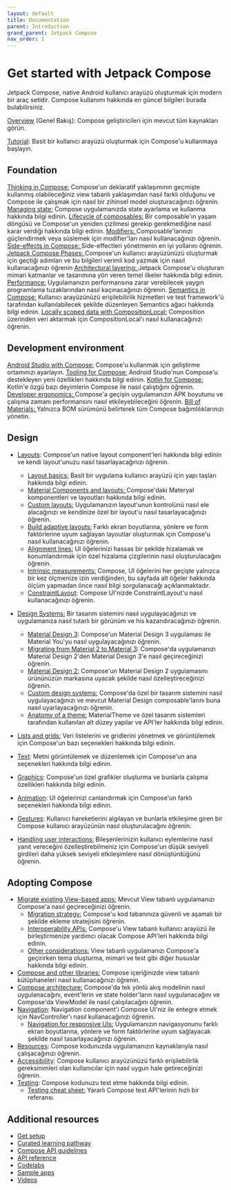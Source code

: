 ```yaml
---
layout: default
title: Documentation
parent: Introduction
grand_parent: Jetpack Compose
nav_order: 1
---
```


# Get started with Jetpack Compose
Jetpack Compose, native Android kullanıcı arayüzü oluşturmak için modern bir araç setidir. Compose kullanımı hakkında en güncel bilgileri burada bulabilirsiniz.

[Overview](https://developer.android.com/jetpack/compose) (Genel Bakış): Compose geliştiricileri için mevcut tüm kaynakları görün.

[Tutorial](https://developer.android.com/jetpack/compose/tutorial): Basit bir kullanıcı arayüzü oluşturmak için Compose'u kullanmaya başlayın.

## Foundation
[Thinking in Compose:](https://developer.android.com/jetpack/compose/mental-model) Compose'un deklaratif yaklaşımının geçmişte kullanmış olabileceğiniz view tabanlı yaklaşımdan nasıl farklı olduğunu ve Compose ile çalışmak için nasıl bir zihinsel model oluşturacağınızı öğrenin.
[Managing state:](https://developer.android.com/jetpack/compose/state) Compose uygulamanızda state ayarlama ve kullanma hakkında bilgi edinin.
[Lifecycle of composables:](https://developer.android.com/jetpack/compose/lifecycle) Bir composable'ın yaşam döngüsü ve Compose'un yeniden çizilmesi gerekip gerekmediğine nasıl karar verdiği hakkında bilgi edinin.
[Modifiers: ](https://developer.android.com/jetpack/compose/modifiers)Composable'larınızı güçlendirmek veya süslemek için modifier'ları nasıl kullanacağınızı öğrenin.
[Side-effects in Compose: ](https://developer.android.com/jetpack/compose/side-effects)Side-effectleri yönetmenin en iyi yollarını öğrenin.
[Jetpack Compose Phases: ](https://developer.android.com/jetpack/compose/phases)Compose'un kullanıcı arayüzünüzü oluşturmak için geçtiği adımları ve bu bilgileri verimli kod yazmak için nasıl kullanacağınızı öğrenin
[Architectural layering: ](https://developer.android.com/jetpack/compose/layering)Jetpack Compose'u oluşturan mimari katmanlar ve tasarımına yön veren temel ilkeler hakkında bilgi edinin.
[Performance:](https://developer.android.com/jetpack/compose/performance) Uygulamanızın performansına zarar verebilecek yaygın programlama tuzaklarından nasıl kaçınacağınızı öğrenin.
[Semantics in Compose:](https://developer.android.com/jetpack/compose/semantics) Kullanıcı arayüzünüzü erişilebilirlik hizmetleri ve test framework'ü tarafından kullanılabilecek şekilde düzenleyen Semantics ağacı hakkında bilgi edinin.
[Locally scoped data with CompositionLocal:](https://developer.android.com/jetpack/compose/compositionlocal) Composition üzerinden veri aktarmak için CompositionLocal'ı nasıl kullanacağınızı öğrenin.

## Development environment
[Android Studio with Compose:](https://developer.android.com/jetpack/compose/setup) Compose'u kullanmak için geliştirme ortamınızı ayarlayın.
[Tooling for Compose:](https://developer.android.com/jetpack/compose/tooling) Android Studio'nun Compose'u destekleyen yeni özellikleri hakkında bilgi edinin.
[Kotlin for Compose: ](https://developer.android.com/jetpack/compose/kotlin)Kotlin'e özgü bazı deyimlerin Compose ile nasıl çalıştığını öğrenin.
[Developer ergonomics: ](https://developer.android.com/jetpack/compose/ergonomics)Compose'a geçişin uygulamanızın APK boyutunu ve çalışma zamanı performansını nasıl etkileyebileceğini öğrenin.
[Bill of Materials: ](https://developer.android.com/jetpack/compose/bom)Yalnızca BOM sürümünü belirterek tüm Compose bağımlılıklarınızı yönetin.

## Design
* [Layouts](https://developer.android.com/jetpack/compose/layouts): Compose'un native layout component'leri hakkında bilgi edinin ve kendi layout'unuzu nasıl tasarlayacağınızı öğrenin.
    * [Layout basics:](https://developer.android.com/jetpack/compose/layouts/basics) Basit bir uygulama kullanıcı arayüzü için yapı taşları hakkında bilgi edinin.
    * [Material Components and layouts: ](https://developer.android.com/jetpack/compose/layouts/material)Compose'daki Materyal komponentleri ve layoutları hakkında bilgi edinin.
    * [Custom layouts:](https://developer.android.com/jetpack/compose/layouts/custom) Uygulamanızın layout'unun kontrolünü nasıl ele alacağınızı ve kendinize özel bir layout'u nasıl tasarlayacağınızı öğrenin.
    * [Build adaptive layouts:](https://developer.android.com/jetpack/compose/layouts/adaptive) Farklı ekran boyutlarına, yönlere ve form faktörlerine uyum sağlayan layoutlar oluşturmak için Compose'u nasıl kullanacağınızı öğrenin.
    * [Alignment lines:](https://developer.android.com/jetpack/compose/layouts/alignment-lines) UI öğelerinizi hassas bir şekilde hizalamak ve konumlandırmak için özel hizalama çizgilerinin nasıl oluşturulacağını öğrenin.
    * [Intrinsic measurements:](https://developer.android.com/jetpack/compose/layouts/intrinsic-measurements) Compose, UI öğelerini her geçişte yalnızca bir kez ölçmenize izin verdiğinden, bu sayfada alt öğeler hakkında ölçüm yapmadan önce nasıl bilgi sorgulanacağı açıklanmaktadır.
    * [ConstraintLayout](https://developer.android.com/jetpack/compose/layouts/constraintlayout): Compose UI'nizde ConstraintLayout'u nasıl kullanacağınızı öğrenin.

* [Design Systems:](https://developer.android.com/jetpack/compose/designsystems) Bir tasarım sistemini nasıl uygulayacağınızı ve uygulamanıza nasıl tutarlı bir görünüm ve his kazandıracağınızı öğrenin.
  * [Material Design 3](https://developer.android.com/jetpack/compose/designsystems/material3): Compose'un Material Design 3 uygulaması ile Material You'yu nasıl uygulayacağınızı öğrenin.
  * [Migrating from Material 2 to Material 3](https://developer.android.com/jetpack/compose/designsystems/material2-material3): Compose'da uygulamanızı Material Design 2'den Material Design 3'e nasıl geçireceğinizi öğrenin.
  * [Material Design 2:](https://developer.android.com/jetpack/compose/designsystems/material) Compose'un Material Design 2 uygulamasını ürününüzün markasına uyacak şekilde nasıl özelleştireceğinizi öğrenin.
  * [Custom design systems:](https://developer.android.com/jetpack/compose/designsystems/custom) Compose'da özel bir tasarım sistemini nasıl uygulayacağınızı ve mevcut Material Design composable'larını buna nasıl uyarlayacağınızı öğrenin.
  * [Anatomy of a theme:](https://developer.android.com/jetpack/compose/designsystems/anatomy) MaterialTheme ve özel tasarım sistemleri tarafından kullanılan alt düzey yapılar ve API'ler hakkında bilgi edinin.

* [Lists and grids:](https://developer.android.com/jetpack/compose/lists) Veri listelerini ve gridlerini yönetmek ve görüntülemek için Compose'un bazı seçenekleri hakkında bilgi edinin.
* [Text](https://developer.android.com/jetpack/compose/text): Metni görüntülemek ve düzenlemek için Compose'un ana seçenekleri hakkında bilgi edinin.
* [Graphics](https://developer.android.com/jetpack/compose/graphics): Compose'un özel grafikler oluşturma ve bunlarla çalışma özellikleri hakkında bilgi edinin.
* [Animation](https://developer.android.com/jetpack/compose/animation): UI öğelerinizi canlandırmak için Compose'un farklı seçenekleri hakkında bilgi edinin.
* [Gestures](https://developer.android.com/jetpack/compose/gestures): Kullanıcı hareketlerini algılayan ve bunlarla etkileşime giren bir Compose kullanıcı arayüzünün nasıl oluşturulacağını öğrenin.
* [Handling user interactions:](https://developer.android.com/jetpack/compose/handling-interaction) Bileşenlerinizin kullanıcı eylemlerine nasıl yanıt vereceğini özelleştirebilmeniz için Compose'un düşük seviyeli girdileri daha yüksek seviyeli etkileşimlere nasıl dönüştürdüğünü öğrenin.

## Adopting Compose
* [Migrate existing View-based apps:](https://developer.android.com/jetpack/compose/migrate) Mevcut View tabanlı uygulamanızı Compose'a nasıl geçireceğinizi öğrenin.
  * [Migration strategy:](https://developer.android.com/jetpack/compose/migrate/strategy) Compose'u kod tabanınıza güvenli ve aşamalı bir şekilde ekleme stratejisini öğrenin.
  * [Interoperability APIs:](https://developer.android.com/jetpack/compose/migrate/interoperability-apis) Compose'u View tabanlı kullanıcı arayüzü ile birleştirmenize yardımcı olacak Compose API'leri hakkında bilgi edinin.
  * [Other considerations:](https://developer.android.com/jetpack/compose/migrate/other-considerations) View tabanlı uygulamanızı Compose'a geçirirken tema oluşturma, mimari ve test gibi diğer hususlar hakkında bilgi edinin.
* [Compose and other libraries:](https://developer.android.com/jetpack/compose/libraries) Compose içeriğinizde view tabanlı kütüphaneleri nasıl kullanacağınızı öğrenin.
* [Compose architecture:](https://developer.android.com/jetpack/compose/architecture) Compose'da tek yönlü akış modelinin nasıl uygulanacağını, event'lerin ve state holder'ların nasıl uygulanacağını ve Compose'da ViewModel ile nasıl çalışılacağını öğrenin.
* [Navigation](https://developer.android.com/jetpack/compose/navigation): Navigation component'i Compose UI'niz ile entegre etmek için NavController'ı nasıl kullanacağınızı öğrenin.
  * [Navigation for responsive UIs:](https://developer.android.com/guide/topics/large-screens/navigation-for-responsive-uis) Uygulamanızın navigasyonunu farklı ekran boyutlarına, yönlere ve form faktörlerine uyum sağlayacak şekilde nasıl tasarlayacağınızı öğrenin.
* [Resources](https://developer.android.com/jetpack/compose/resources): Compose kodunuzda uygulamanızın kaynaklarıyla nasıl çalışacağınızı öğrenin.
* [Accessibility](https://developer.android.com/jetpack/compose/accessibility): Compose kullanıcı arayüzünüzü farklı erişilebilirlik gereksinimleri olan kullanıcılar için nasıl uygun hale getireceğinizi öğrenin.
* [Testing](https://developer.android.com/jetpack/compose/testing): Compose kodunuzu test etme hakkında bilgi edinin.
  * [Testing cheat sheet:](https://developer.android.com/jetpack/compose/testing-cheatsheet) Yararlı Compose test API'lerinin hızlı bir referansı.

## Additional resources

* [Get setup](https://developer.android.com/jetpack/compose/setup)
* [Curated learning pathway](https://developer.android.com/courses/pathways/compose)
* [Compose API guidelines](https://android.googlesource.com/platform/frameworks/support/+/androidx-main/compose/docs/compose-api-guidelines.md)
* [API reference](https://developer.android.com/reference/kotlin/androidx/compose)
* [Codelabs](https://goo.gle/compose-codelabs)
* [Sample apps](https://github.com/android/compose-samples)
* [Videos](https://www.youtube.com/user/androiddevelopers/search?query=%23jetpackcompose)